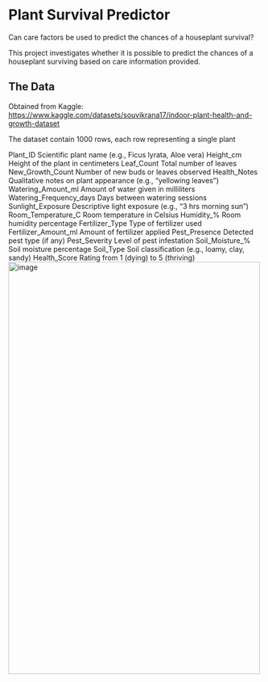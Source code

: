 # Plant Survival Predictor

Can care factors be used to predict the chances of a houseplant survival?

This project investigates whether it is possible to predict the chances of a houseplant surviving based on care information provided. 

## The Data

Obtained from Kaggle: https://www.kaggle.com/datasets/souvikrana17/indoor-plant-health-and-growth-dataset

The dataset contain 1000 rows, each row representing a single plant 

Plant_ID	Scientific plant name (e.g., Ficus lyrata, Aloe vera)
Height_cm	Height of the plant in centimeters
Leaf_Count	Total number of leaves
New_Growth_Count	Number of new buds or leaves observed
Health_Notes	Qualitative notes on plant appearance (e.g., “yellowing leaves”)
Watering_Amount_ml	Amount of water given in milliliters
Watering_Frequency_days	Days between watering sessions
Sunlight_Exposure	Descriptive light exposure (e.g., “3 hrs morning sun”)
Room_Temperature_C	Room temperature in Celsius
Humidity_%	Room humidity percentage
Fertilizer_Type	Type of fertilizer used
Fertilizer_Amount_ml	Amount of fertilizer applied
Pest_Presence	Detected pest type (if any)
Pest_Severity	Level of pest infestation
Soil_Moisture_%	Soil moisture percentage
Soil_Type	Soil classification (e.g., loamy, clay, sandy)
Health_Score	Rating from 1 (dying) to 5 (thriving)
<img width="500" height="817" alt="image" src="https://github.com/user-attachments/assets/9ca3182d-dca1-431c-b020-3eb9dbd675f3" />

